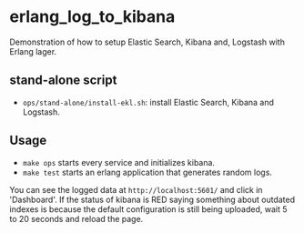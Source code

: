 # erlang_log_to_kibana
Demonstration of how to setup Elastic Search, Kibana and, Logstash with Erlang lager.

## stand-alone script
- `ops/stand-alone/install-ekl.sh`: install Elastic Search, Kibana and Logstash.

## Usage

- `make ops` starts every service and initializes kibana.
- `make test` starts an erlang application that generates random logs.

You can see the logged data at `http://localhost:5601/` and click in 'Dashboard'. 
If the status of kibana is RED saying something about outdated indexes is
because the default configuration is still being uploaded, wait 5 to 20 seconds 
and reload the page.
